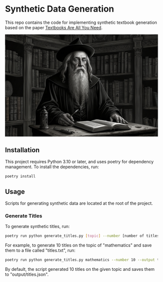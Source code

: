 # Synthetic Data Generation

This repo contains the code for implementing synthetic textbook generation based on the paper [Textbooks Are All You Need](https://arxiv.org/pdf/2306.11644.pdf).

![Synthetic Data Generation](https://github.com/PeytonCleveland/Synthetic-Data/blob/main/assets/wizard.jpg?raw=true)

## Installation

This project requires Python 3.10 or later, and uses poetry for dependency management. To install the dependencies, run:

```bash
poetry install
```

## Usage

Scripts for generating synthetic data are located at the root of the project.

### Generate Titles

To generate synthetic titles, run:

```bash
poetry run python generate_titles.py [topic] --number [number of titles] --output [output file]
```

For example, to generate 10 titles on the topic of "mathematics" and save them to a file called "titles.txt", run:

```bash
poetry run python generate_titles.py mathematics --number 10 --output titles.txt
```

By default, the script generated 10 titles on the given topic and saves them to "output/titles.json".
